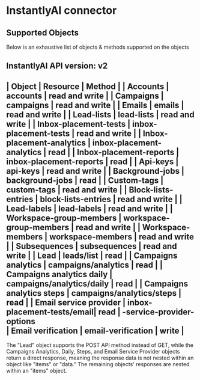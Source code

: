 # InstantlyAI connector


## Supported Objects 
Below is an exhaustive list of objects & methods supported on the objects

InstantlyAI API version: v2
----------------------------------------------------------------------------
| Object                    | Resource                   | Method          |
| Accounts                  | accounts                   | read and write  |
| Campaigns                 | campaigns                  | read and write  |
| Emails                    | emails                     | read and write  |
| Lead-lists                | lead-lists                 | read and write  |
| Inbox-placement-tests     | inbox-placement-tests      | read and write  |
| Inbox-placement-analytics | inbox-placement-analytics  | read            |
| Inbox-placement-reports   | inbox-placement-reports    | read            |
| Api-keys                  | api-keys                   | read and write  |
| Background-jobs           | background-jobs            | read            |
| Custom-tags               | custom-tags                | read and write  |
| Block-lists-entries       | block-lists-entries        | read and write  |
| Lead-labels               | lead-labels                | read and write  |
| Workspace-group-members   | workspace-group-members    | read and write  |
| Workspace-members         | workspace-members          | read and write  |
| Subsequences              | subsequences               | read and write  |
| Lead                      | leads/list                 | read            |
| Campaigns analytics       | campaigns/analytics        | read            |
| Campaigns analytics daily | campaigns/analytics/daily  | read            | 
| Campaigns analytics steps | campaigns/analytics/steps  | read            |
| Email service provider    | inbox-placement-tests/email| read            |
                              -service-provider-options  
| Email verification        | email-verification         | write           | 
---------------------------------------------------------------------------

The "Lead" object supports the POST API method instead of GET, while the Campaigns Analytics, Daily, Steps, and Email Service Provider objects return a direct response, meaning the response data is not nested within an object like "items" or "data." The remaining objects' responses are nested within an "items" object.
